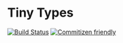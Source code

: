 # Tiny Types

[![Build Status](https://travis-ci.org/jan-molak/tiny-types.svg?branch=master)](https://travis-ci.org/jan-molak/tiny-types)
[![Commitizen friendly](https://img.shields.io/badge/commitizen-friendly-brightgreen.svg)](http://commitizen.github.io/cz-cli/)

